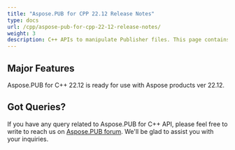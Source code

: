 ```yaml
---
title: "Aspose.PUB for CPP 22.12 Release Notes"
type: docs
url: /cpp/aspose-pub-for-cpp-22-12-release-notes/
weight: 3
description: C++ APIs to manipulate Publisher files. This page contains new features Aspose.PUB for C++, enhancement, and bug fixes in 2022, version 22.12.
---
```


## Major Features

Aspose.PUB for C++ 22.12 is ready for use with Aspose products ver 22.12.

## Got Queries?
If you have any query related to Aspose.PUB for C++ API, please feel free to write to reach us on [Aspose.PUB forum](https://forum.aspose.com/c/pub/). We'll be glad to assist you with your inquiries.
